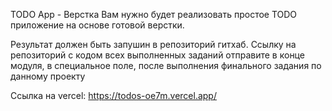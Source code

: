 TODO App - Верстка
Вам нужно будет реализовать простое TODO приложение на основе готовой верстки.

Результат должен быть запушин в репозиторий гитхаб. Ссылку на репозиторий с кодом всех выполненных заданий отправите в конце модуля, в специальное поле, после выполнения финального задания по данному проекту

Ссылка на vercel: https://todos-oe7m.vercel.app/
